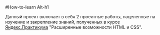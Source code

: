 #How-to-learn
Alt-h1

Данный проект включает в себя 2 проектные работы, нацеленные на изучение и закрепление знаний, полученных в курсе [Яндекс.Практикума](https://practicum.yandex.ru) "Расширенные возможности HTML и CSS".
